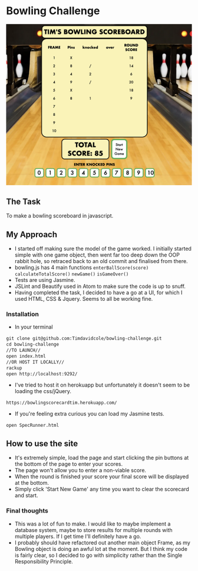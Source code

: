 
Bowling Challenge
=================

![Screenshot](https://github.com/Timdavidcole/bowling-challenge/blob/master/images/bowling-challenge.png)

## The Task

To make a bowling scoreboard in javascript.

## My Approach

- I started off making sure the model of the game worked. I initially started simple with one game object, then went far too deep down the OOP rabbit hole, so retraced back to an old commit and finalised from there.
- bowling.js has 4 main functions ``` enterBallScore(score) ``` 
```calculateTotalScore()```
```newGame()```
```isGameOver()```
- Tests are using Jasmine.
- JSLint and Beautify used in Atom to make sure the code is up to snuff.
- Having completed the task, I decided to have a go at a UI, for which I used HTML, CSS & Jquery.  Seems to all be working fine.

### Installation

- In your terminal
```
git clone git@github.com:Timdavidcole/bowling-challenge.git
cd bowling-challenge
//TO LAUNCH//
open index.html
//OR HOST IT LOCALLY//
rackup
open http://localhost:9292/
```
- I've tried to host it on herokuapp but unfortunately it doesn't seem to be loading the css/jQuery.
```
https://bowlingscorecardtim.herokuapp.com/
```
- If you're feeling extra curious you can load my Jasmine tests.
```
open SpecRunner.html
```

## How to use the site

- It's extremely simple, load the page and start clicking the pin buttons at the bottom of the page to enter your scores.
- The page won't allow you to enter a non-viable score.
- When the round is finished your score your final score will be displayed at the bottom.
- Simply click 'Start New Game' any time you want to clear the scorecard and start.

### Final thoughts

- This was a lot of fun to make.  I would like to maybe implement a database system, maybe to store results for multiple rounds with multiple players.  If I get time I'll definitely have a go.
- I probably should have refactored out another main object Frame, as my Bowling object is doing an awful lot at the moment.  But I think my code is fairly clear, so I decided to go with simplicity rather than the Single Responsibility Principle.
